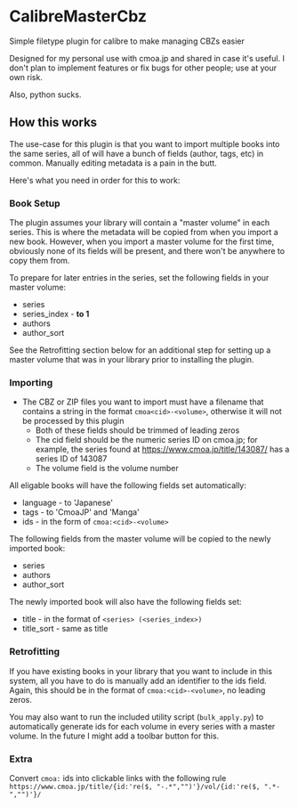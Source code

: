 # CalibreMasterCbz
Simple filetype plugin for calibre to make managing CBZs easier

Designed for my personal use with cmoa.jp and shared in case it's useful. I don't plan to implement features or fix bugs for other people; use at your own risk.

Also, python sucks.

## How this works
The use-case for this plugin is that you want to import multiple books into the same series, all of will have a bunch of fields (author, tags, etc) in common.
Manually editing metadata is a pain in the butt. 

Here's what you need in order for this to work:

### Book Setup
The plugin assumes your library will contain a "master volume" in each series. This is where the metadata will be copied from when you import a new book. However, when you import a master volume for the first time, obviously none of its fields will be present, and there won't be anywhere to copy them from. 

To prepare for later entries in the series, set the following fields in your master volume:
- series
- series_index - **to 1**
- authors
- author_sort

See the Retrofitting section below for an additional step for setting up a master volume that was in your library prior to installing the plugin.

### Importing
- The CBZ or ZIP files you want to import must have a filename that contains a string in the format `cmoa<cid>-<volume>`, otherwise it will not be processed by this plugin
	- Both of these fields should be trimmed of leading zeros
	- The cid field should be the numeric series ID on cmoa.jp; for example, the series found at https://www.cmoa.jp/title/143087/ has a series ID of 143087
	- The volume field is the volume number

All eligable books will have the following fields set automatically:
- language - to 'Japanese'
- tags - to 'CmoaJP' and 'Manga'
- ids - in the form of `cmoa:<cid>-<volume>`

The following fields from the master volume will be copied to the newly imported book:
- series
- authors
- author_sort

The newly imported book will also have the following fields set:
- title - in the format of `<series> (<series_index>)`
- title_sort - same as title

### Retrofitting
If you have existing books in your library that you want to include in this system, all you have to do is manually add an identifier to the ids field. Again, this should be in the format of `cmoa:<cid>-<volume>`, no leading zeros.

You may also want to run the included utility script (`bulk_apply.py`) to automatically generate ids for each volume in every series with a master volume. In the future I might add a toolbar button for this.

### Extra
Convert `cmoa:` ids into clickable links with the following rule
```https://www.cmoa.jp/title/{id:'re($, "-.*","")'}/vol/{id:'re($, ".*-","")'}/```
